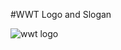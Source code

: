 #WWT Logo and Slogan

![wwt logo](https://github.com/rwn3x/Markdown-Pages/assets/98042414/3fd3fee9-c6db-413c-8a9f-60add57f9ddf)
